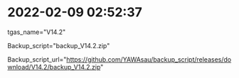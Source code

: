 # 2022-02-09 02:52:37

tgas_name="V14.2"

Backup_script="backup_V14.2.zip"

Backup_script_url="https://github.com/YAWAsau/backup_script/releases/download/V14.2/backup_V14.2.zip"
